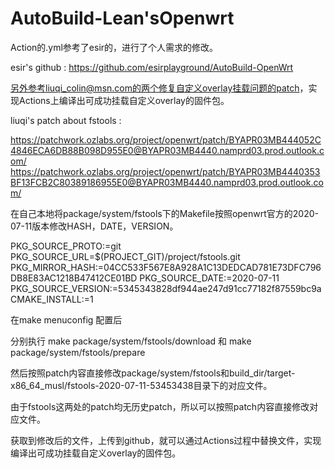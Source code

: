 # AutoBuild-Lean'sOpenwrt

Action的.yml参考了esir的，进行了个人需求的修改。

esir's github : https://github.com/esirplayground/AutoBuild-OpenWrt


另外参考liuqi_colin@msn.com的两个修复自定义overlay挂载问题的patch，实现Actions上编译出可成功挂载自定义overlay的固件包。

liuqi's patch about fstools :

https://patchwork.ozlabs.org/project/openwrt/patch/BYAPR03MB444052C4846ECA6DB88B098D955E0@BYAPR03MB4440.namprd03.prod.outlook.com/
https://patchwork.ozlabs.org/project/openwrt/patch/BYAPR03MB4440353BF13FCB2C80389186955E0@BYAPR03MB4440.namprd03.prod.outlook.com/



在自己本地将package/system/fstools下的Makefile按照openwrt官方的2020-07-11版本修改HASH，DATE，VERSION。

PKG_SOURCE_PROTO:=git
PKG_SOURCE_URL=$(PROJECT_GIT)/project/fstools.git
PKG_MIRROR_HASH:=04CC533F567E8A928A1C13DEDCAD781E73DFC796DB8E83AC1218B47412CE01BD
PKG_SOURCE_DATE:=2020-07-11
PKG_SOURCE_VERSION:=5345343828df944ae247d91cc77182f87559bc9a
CMAKE_INSTALL:=1


在make menuconfig 配置后

分别执行 make package/system/fstools/download 和 make package/system/fstools/prepare

然后按照patch内容直接修改package/system/fstools和build_dir/target-x86_64_musl/fstools-2020-07-11-53453438目录下的对应文件。

由于fstools这两处的patch均无历史patch，所以可以按照patch内容直接修改对应文件。

获取到修改后的文件，上传到github，就可以通过Actions过程中替换文件，实现编译出可成功挂载自定义overlay的固件包。
